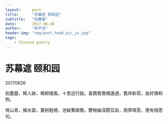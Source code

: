 ```yaml
---
layout:     post
title:      "苏幕遮 颐和园"
subtitle:   "别塵囂"
date:       2017-06-26
author:     "朱宇浩"
header-img: "img/post_head_pic_js.jpg"
tags:
    - Chinese poetry
---
```



# 苏幕遮 颐和园
20170626

别塵囂，稀人跡，楊柳隨風，十里迎行路。喜鵲鴛鴦橋邊遇，舊岸新荷，妝好憐和煦。

倚山青，擁水碧，畫舸輕橈，池破驚鷗鷺。鬱樹幽深聞互訴，雨霁晴雯，應有相思句。